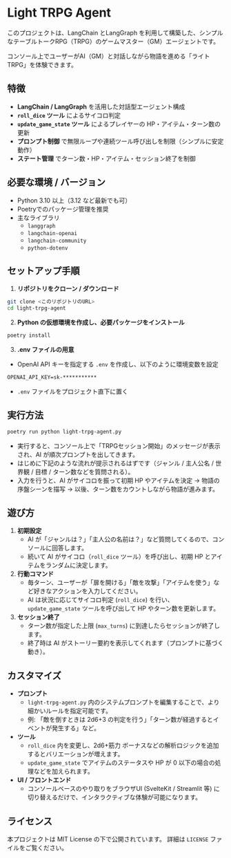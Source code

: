 # Light TRPG Agent

このプロジェクトは、LangChain とLangGraph を利用して構築した、シンプルなテーブルトークRPG（TRPG）のゲームマスター（GM）エージェントです。

コンソール上でユーザーがAI（GM）と対話しながら物語を進める「ライトTRPG」を体験できます。

## 特徴

- **LangChain / LangGraph** を活用した対話型エージェント構成
- **`roll_dice` ツール** によるサイコロ判定
- **`update_game_state` ツール** によるプレイヤーの HP・アイテム・ターン数の更新
- **プロンプト制御** で無限ループや連続ツール呼び出しを制限（シンプルに安定動作）
- **ステート管理** でターン数・HP・アイテム・セッション終了を制御


## 必要な環境 / バージョン

- Python 3.10 以上（3.12 など最新でも可）
- Poetryでのパッケージ管理を推奨
- 主なライブラリ
    - `langgraph`
    - `langchain-openai`
    - `langchain-community`
    - `python-dotenv`

## セットアップ手順

1. **リポジトリをクローン / ダウンロード**

```bash
git clone <このリポジトリのURL>
cd light-trpg-agent
```

2. **Python の仮想環境を作成し、必要パッケージをインストール**

```bash
poetry install
```

3. **.env ファイルの用意**
- OpenAI API キーを指定する `.env` を作成し、以下のように環境変数を設定

```markdown
OPENAI_API_KEY=sk-***********
```

- `.env` ファイルをプロジェクト直下に置く

## 実行方法

```bash
poetry run python light-trpg-agent.py
```

- 実行すると、コンソール上で「TRPGセッション開始」のメッセージが表示され、AI が順次プロンプトを出してきます。
- はじめに下記のような流れが提示されるはずです（ジャンル / 主人公名 / 世界観 / 目標 / ターン数などを質問される）。
- 入力を行うと、AI がサイコロを振って初期 HP やアイテムを決定 → 物語の序盤シーンを描写 → 以後、ターン数をカウントしながら物語が進みます。

## 遊び方

1. **初期設定**
    - AI が「ジャンルは？」「主人公の名前は？」など質問してくるので、コンソールに回答します。
    - 続いて AI がサイコロ（`roll_dice` ツール）を呼び出し、初期 HP とアイテムをランダムに決定します。
2. **行動コマンド**
    - 毎ターン、ユーザーが「扉を開ける」「敵を攻撃」「アイテムを使う」など好きなアクションを入力してください。
    - AI は状況に応じてサイコロ判定 (`roll_dice`) を行い、`update_game_state` ツールを呼び出して HP やターン数を更新します。
3. **セッション終了**
    - ターン数が指定した上限 (`max_turns`) に到達したらセッションが終了します。
    - 終了時は AI がストーリー要約を表示してくれます（プロンプトに基づく動き）。

## カスタマイズ

- **プロンプト**
    - `light-trpg-agent.py` 内のシステムプロンプトを編集することで、より細かいルールを指定可能です。
    - 例: 「敵を倒すときは 2d6+3 の判定を行う」「ターン数が経過するとイベントが発生する」など。
- **ツール**
    - `roll_dice` 内を変更し、2d6+筋力 ボーナスなどの解析ロジックを追加するとバリエーションが増えます。
    - `update_game_state` でアイテムのステータスや HP が 0 以下の場合の処理などを加えられます。
- **UI / フロントエンド**
    - コンソールベースのやり取りをブラウザUI (SvelteKit / Streamlit 等) に切り替えるだけで、インタラクティブな体験が可能になります。

## ライセンス

本プロジェクトは MIT License の下で公開されています。
詳細は `LICENSE` ファイルをご覧ください。
